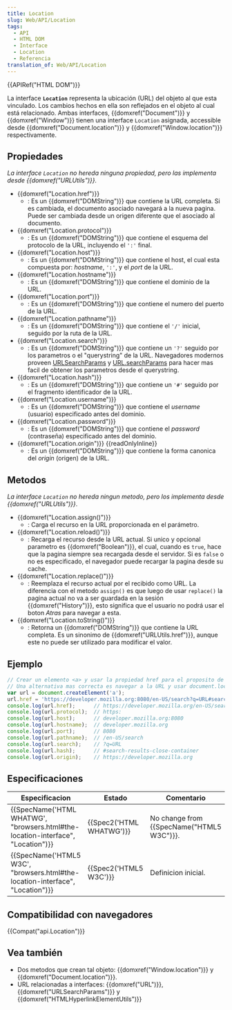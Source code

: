 ```yaml
---
title: Location
slug: Web/API/Location
tags:
  - API
  - HTML DOM
  - Interface
  - Location
  - Referencia
translation_of: Web/API/Location
---
```


{{APIRef("HTML DOM")}}

La interface **`Location`** representa la ubicación (URL) del objeto al que esta vinculado. Los cambios hechos en ella son reflejados en el objeto al cual está relacionado. Ambas interfaces, {{domxref("Document")}} y {{domxref("Window")}} tienen una interface `Location` asignada, accessible desde {{domxref("Document.location")}} y {{domxref("Window.location")}} respectivamente.

## Propiedades

_La interface `Location`_ _no hereda ninguna propiedad, pero las implementa desde {{domxref("URLUtils")}}._

- {{domxref("Location.href")}}
  - : Es un {{domxref("DOMString")}} que contiene la URL completa. Si es cambiada, el documento asociado navegará a la nueva pagina. Puede ser cambiada desde un origen diferente que el asociado al documento.
- {{domxref("Location.protocol")}}
  - : Es un {{domxref("DOMString")}} que contiene el esquema del protocolo de la URL, incluyendo el `':'` final.
- {{domxref("Location.host")}}
  - : Es un {{domxref("DOMString")}} que contiene el host, el cual esta compuesta por: _hostname_, `':'`, y el _port_ de la URL.
- {{domxref("Location.hostname")}}
  - : Es un {{domxref("DOMString")}} que contiene el dominio de la URL.
- {{domxref("Location.port")}}
  - : Es un {{domxref("DOMString")}} que contiene el numero del puerto de la URL.
- {{domxref("Location.pathname")}}
  - : Es un {{domxref("DOMString")}} que contiene el `'/'` inicial, seguido por la ruta de la URL.
- {{domxref("Location.search")}}
  - : Es un {{domxref("DOMString")}} que contiene un `'?'` seguido por los parametros o el "querystring" de la URL. Navegadores modernos proveen [URLSearchParams](/es/docs/Web/API/URLSearchParams/get#Example) y [URL.searchParams](/es/docs/Web/API/URL/searchParams#Example) para hacer mas facil de obtener los parametros desde el querystring.
- {{domxref("Location.hash")}}
  - : Es un {{domxref("DOMString")}} que contiene un `'#'` seguido por el fragmento identificador de la URL.
- {{domxref("Location.username")}}
  - : Es un {{domxref("DOMString")}} que contiene el _username_ (usuario) especificado antes del dominio.
- {{domxref("Location.password")}}
  - : Es un {{domxref("DOMString")}} que contiene el _password_ (contraseña) especificado antes del dominio.
- {{domxref("Location.origin")}} {{readOnlyInline}}
  - : Es un {{domxref("DOMString")}} que contiene la forma canonica del _origin_ (origen) de la URL.

## Metodos

_La interface `Location` no hereda ningun metodo, pero los implementa desde {{domxref("URLUtils")}}_.

- {{domxref("Location.assign()")}}
  - : Carga el recurso en la URL proporcionada en el parámetro.
- {{domxref("Location.reload()")}}
  - : Recarga el recurso desde la URL actual. Si unico y opcional parametro es {{domxref("Boolean")}}, el cual, cuando es `true`, hace que la pagina siempre sea recargada desde el servidor. Si es `false` o no es especificado, el navegador puede recargar la pagina desde su cache.
- {{domxref("Location.replace()")}}
  - : Reemplaza el recurso actual por el recibido como URL. La diferencia con el metodo `assign()` es que luego de usar `replace()` la pagina actual no va a ser guardada en la sesión {{domxref("History")}}, esto significa que el usuario no podrá usar el boton _Atras_ para navegar a esta.
- {{domxref("Location.toString()")}}
  - : Retorna un {{domxref("DOMString")}} que contiene la URL completa. Es un sinonimo de {{domxref("URLUtils.href")}}, aunque este no puede ser utilizado para modificar el valor.

## Ejemplo

```js
// Crear un elemento <a> y usar la propiedad href para el proposito de este ejemplo.
// Una alternativa mas correcta es navegar a la URL y usar document.location o window.location
var url = document.createElement('a');
url.href = 'https://developer.mozilla.org:8080/en-US/search?q=URL#search-results-close-container';
console.log(url.href);      // https://developer.mozilla.org/en-US/search?q=URL#search-results-close-container
console.log(url.protocol);  // https:
console.log(url.host);      // developer.mozilla.org:8080
console.log(url.hostname);  // developer.mozilla.org
console.log(url.port);      // 8080
console.log(url.pathname);  // /en-US/search
console.log(url.search);    // ?q=URL
console.log(url.hash);      // #search-results-close-container
console.log(url.origin);    // https://developer.mozilla.org
```

## Especificaciones

| Especificacion                                                                                           | Estado                           | Comentario                                       |
| -------------------------------------------------------------------------------------------------------- | -------------------------------- | ------------------------------------------------ |
| {{SpecName('HTML WHATWG', "browsers.html#the-location-interface", "Location")}} | {{Spec2('HTML WHATWG')}} | No change from {{SpecName("HTML5 W3C")}}. |
| {{SpecName('HTML5 W3C', "browsers.html#the-location-interface", "Location")}} | {{Spec2('HTML5 W3C')}}     | Definicion inicial.                              |

## Compatibilidad con navegadores

{{Compat("api.Location")}}

## Vea también

- Dos metodos que crean tal objeto: {{domxref("Window.location")}} y {{domxref("Document.location")}}.
- URL relacionadas a interfaces: {{domxref("URL")}}, {{domxref("URLSearchParams")}} y {{domxref("HTMLHyperlinkElementUtils")}}
